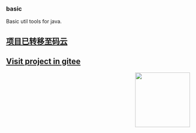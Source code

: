 ### basic
Basic util tools for java.

<a href="https://gitee.com/suyeer/basic" target="_blank"><h2>项目已转移至码云</h2></a>
<a href="https://gitee.com/suyeer/basic" target="_blank"><h2>Visit project in gitee</h2></a>


<a href="https://www.suyeer.com/img/common/logo.jpg" target="_blank"><img src="https://www.suyeer.com/img/common/logo.jpg" width="150px" height="150px" align="right" style="max-width:100%;"></a>
